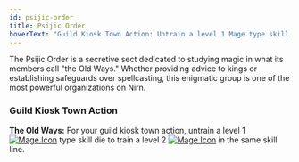 ```yaml
---
id: psijic-order
title: Psijic Order
hoverText: "Guild Kiosk Town Action: Untrain a level 1 Mage type skill die to train a level 2 Mage type skill die in the same skill line."
---
```


The Psijic Order is a secretive sect dedicated to studying magic in what its members call "the Old Ways." Whether providing advice to kings or establishing safeguards over spellcasting, this enigmatic group is one of the most powerful organizations on Nirn.

### Guild Kiosk Town Action

**The Old Ways:** For your guild kiosk town action, untrain a level 1 [<img src="/icons/mage.svg" alt="Mage Icon" class="icon-svg" />](/docs/category/mage-skills) type skill die to train a level 2 [<img src="/icons/mage.svg" alt="Mage Icon" class="icon-svg" />](/docs/category/mage-skills) in the same skill line.
